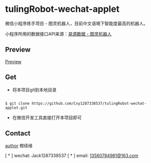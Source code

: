# tulingRobot-wechat-applet

微信小程序练手项目 - 图灵机器人，目前中文语境下智能度最高的机器人。

小程序所用的数据接口API来源：[易源数据 - 图灵机器人](https://www.showapi.com/api/view/60)

## Preview

[Preview](GIF.gif)

## Get

* 将本项目git到本地目录

```

$ git clone https://github.com/Cxy1287338537/tulingRobot-wechat-applet.git

```

* 在微信开发工具直接打开本项目即可

## Contact

[author](#) 橙续缘

[ * ] wechat: Jack1287338537
[ * ] email: 13560784981@163.com
